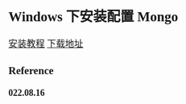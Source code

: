 <font size=4 face='楷体'>

## Windows 下安装配置 Mongo

[安装教程](https://www.runoob.com/mongodb/mongodb-window-install.html)
[下载地址](https://www.mongodb.com/try/download/community)

### Reference

**022.08.16**
